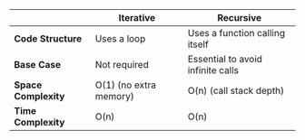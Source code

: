 | | **Iterative** | **Recursive** |
| - | - | - |
| **Code Structure** | Uses a loop | Uses a function calling itself |
| **Base Case** | Not required | Essential to avoid infinite calls |
| **Space Complexity** | O(1) (no extra memory) | O(n) (call stack depth) |
| **Time Complexity** | O(n) | O(n) |